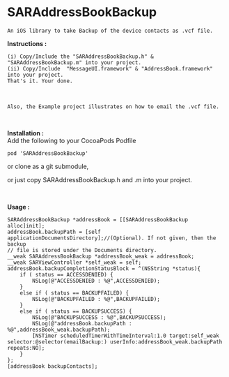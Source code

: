 SARAddressBookBackup
====================

	An iOS library to take Backup of the device contacts as .vcf file.

<b>Instructions :</b>

	(i) Copy/Include the "SARAddressBookBackup.h" & "SARAddressBookBackup.m" into your project.
	(ii) Copy/Include  "MessageUI.framework" & "AddressBook.framework" into your project.
	That's it. Your done.

<br/>

	Also, the Example project illustrates on how to email the .vcf file.

<br/>

<b>Installation :</b><br/>
Add the following to your CocoaPods Podfile

	pod 'SARAddressBookBackup'

or clone as a git submodule,

or just copy SARAddressBookBackup.h and .m into your project.

<br/>

<b>Usage :</b>
	
	SARAddressBookBackup *addressBook = [[SARAddressBookBackup alloc]init];
    addressBook.backupPath = [self applicationDocumentsDirectory];//(Optional). If not given, then the backup
    // file is stored under the Documents directory.
    __weak SARAddressBookBackup *addressBook_weak = addressBook;
    __weak SARViewController *self_weak = self;
    addressBook.backupCompletionStatusBlock = ^(NSString *status){
        if ( status == ACCESSDENIED) {
            NSLog(@"ACCESSDENIED : %@",ACCESSDENIED);
        }
        else if ( status == BACKUPFAILED) {
            NSLog(@"BACKUPFAILED : %@",BACKUPFAILED);
        }
        else if ( status == BACKUPSUCCESS) {
            NSLog(@"BACKUPSUCCESS : %@",BACKUPSUCCESS);
            NSLog(@"addressBook.backupPath : %@",addressBook_weak.backupPath);
            [NSTimer scheduledTimerWithTimeInterval:1.0 target:self_weak selector:@selector(emailBackup:) userInfo:addressBook_weak.backupPath repeats:NO];
        }
    };
    [addressBook backupContacts];

